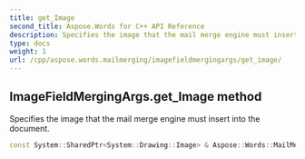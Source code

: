 ```yaml
---
title: get_Image
second_title: Aspose.Words for C++ API Reference
description: Specifies the image that the mail merge engine must insert into the document. 
type: docs
weight: 1
url: /cpp/aspose.words.mailmerging/imagefieldmergingargs/get_image/
---
```

## ImageFieldMergingArgs.get_Image method


Specifies the image that the mail merge engine must insert into the document.

```cpp
const System::SharedPtr<System::Drawing::Image> & Aspose::Words::MailMerging::ImageFieldMergingArgs::get_Image() const
```

